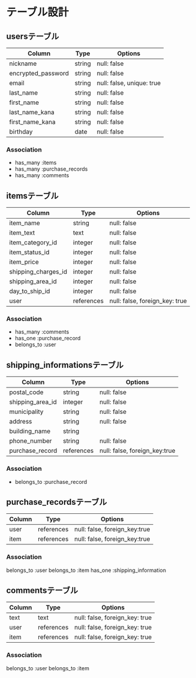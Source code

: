 # テーブル設計

## usersテーブル

| Column             | Type   | Options                   |
| ------------------ | ------ | ------------------------- |
| nickname           | string | null: false               |
| encrypted_password | string | null: false               |
| email              | string | null: false, unique: true |
| last_name          | string | null: false               |
| first_name         | string | null: false               |
| last_name_kana     | string | null: false               |
| first_name_kana    | string | null: false               |
| birthday           | date   | null: false               |


### Association

- has_many :items
- has_many :purchase_records
- has_many :comments


## itemsテーブル

| Column              | Type        | Options                        |
| ------------------- | ----------- | ------------------------------ |
| item_name           | string      | null: false                    |
| item_text           | text        | null: false                    |
| item_category_id    | integer     | null: false                    |
| item_status_id      | integer     | null: false                    |
| item_price          | integer     | null: false                    |
| shipping_charges_id | integer     | null: false                    |
| shipping_area_id    | integer     | null: false                    |
| day_to_ship_id      | integer     | null: false                    |
| user                | references  | null: false, foreign_key: true |

### Association

- has_many   :comments
- has_one    :purchase_record
- belongs_to :user




## shipping_informationsテーブル

| Column           | Type       | Options                      |
| ---------------- | ---------- | ---------------------------- |
| postal_code      | string     | null: false                  |
| shipping_area_id | integer    | null: false                  |
| municipality     | string     | null: false                  |
| address          | string     | null: false                  |
| building_name    | string     |                              |
| phone_number     | string     | null: false                  |
| purchase_record  | references | null: false, foreign_key:true|

### Association

- belongs_to :purchase_record


## purchase_recordsテーブル
| Column                  | Type       |Options                       |
| ----------------------- | ---------- |------------------------------|
| user                    | references | null: false, foreign_key:true|
| item                    | references | null: false, foreign_key:true|

### Association

belongs_to :user
belongs_to :item
has_one    :shipping_information


## commentsテーブル

| Column | Type       | Options                        |
| ------ | ---------- | ------------------------------ |
| text   | text       | null: false, foreign_key: true |
| user   | references | null: false, foreign_key: true |
| item   | references | null: false, foreign_key: true |

### Association

belongs_to :user
belongs_to :item